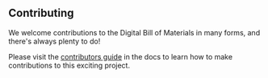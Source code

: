 ## Contributing

We welcome contributions to the Digital Bill of Materials in many forms, and there's always plenty to do!

Please visit the [contributors guide](https://github.com/DBOMproject/community/blob/master/CONTRIBUTING.md) in the docs to learn how to make contributions to this exciting project.